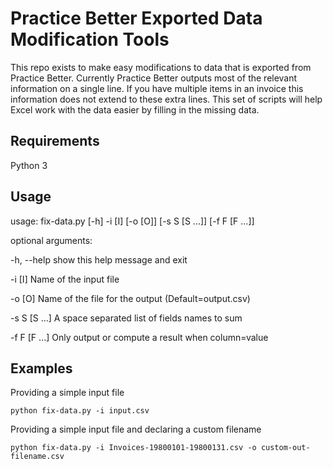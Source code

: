 # Practice Better Exported Data Modification Tools
This repo exists to make easy modifications to data that is exported from Practice Better. Currently Practice Better outputs most of the relevant information on a single line. If you have multiple items in an invoice this information does not extend to these extra lines. This set of scripts will help Excel work with the data easier by filling in the missing data.

## Requirements
Python 3

## Usage
usage: fix-data.py [-h] -i [I] [-o [O]] [-s S [S ...]] [-f F [F ...]]

optional arguments:

  -h, --help    show this help message and exit

  -i [I]        Name of the input file

  -o [O]        Name of the file for the output (Default=output.csv)

  -s S [S ...]  A space separated list of fields names to sum
  
  -f F [F ...]  Only output or compute a result when column=value

## Examples
Providing a simple input file

`python fix-data.py -i input.csv`

Providing a simple input file and declaring a custom filename

`python fix-data.py -i Invoices-19800101-19800131.csv -o custom-out-filename.csv`
